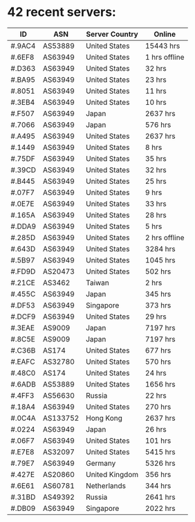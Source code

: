 # 42 recent servers:

| ID | ASN | Server Country | Online |
| ------ | ------ | ------ | ------ |
| #.9AC4 | AS53889 | United States | 15443 hrs |
| #.6EF8 | AS63949 | United States | 1 hrs offline |
| #.D363 | AS63949 | United States | 32 hrs |
| #.BA95 | AS63949 | United States | 23 hrs |
| #.8051 | AS63949 | United States | 11 hrs |
| #.3EB4 | AS63949 | United States | 10 hrs |
| #.F507 | AS63949 | Japan | 2637 hrs |
| #.7066 | AS63949 | Japan | 576 hrs |
| #.A495 | AS63949 | United States | 2637 hrs |
| #.1449 | AS63949 | United States | 8 hrs |
| #.75DF | AS63949 | United States | 35 hrs |
| #.39CD | AS63949 | United States | 32 hrs |
| #.B445 | AS63949 | United States | 25 hrs |
| #.07F7 | AS63949 | United States | 9 hrs |
| #.0E7E | AS63949 | United States | 33 hrs |
| #.165A | AS63949 | United States | 28 hrs |
| #.DDA9 | AS63949 | United States | 5 hrs |
| #.285D | AS63949 | United States | 2 hrs offline |
| #.643D | AS63949 | United States | 3284 hrs |
| #.5B97 | AS63949 | United States | 1045 hrs |
| #.FD9D | AS20473 | United States | 502 hrs |
| #.21CE | AS3462 | Taiwan | 2 hrs |
| #.455C | AS63949 | Japan | 345 hrs |
| #.DF53 | AS63949 | Singapore | 373 hrs |
| #.DCF9 | AS63949 | United States | 29 hrs |
| #.3EAE | AS9009 | Japan | 7197 hrs |
| #.8C5E | AS9009 | Japan | 7197 hrs |
| #.C36B | AS174 | United States | 677 hrs |
| #.EAFC | AS32780 | United States | 570 hrs |
| #.48C0 | AS174 | United States | 24 hrs |
| #.6ADB | AS53889 | United States | 1656 hrs |
| #.4FF3 | AS56630 | Russia | 22 hrs |
| #.18A4 | AS63949 | United States | 270 hrs |
| #.0C4A | AS133752 | Hong Kong | 2637 hrs |
| #.0224 | AS63949 | Japan | 26 hrs |
| #.06F7 | AS63949 | United States | 101 hrs |
| #.E7E8 | AS32097 | United States | 5415 hrs |
| #.79E7 | AS63949 | Germany | 5326 hrs |
| #.427E | AS20860 | United Kingdom | 356 hrs |
| #.6E61 | AS60781 | Netherlands | 344 hrs |
| #.31BD | AS49392 | Russia | 2641 hrs |
| #.DB09 | AS63949 | Singapore | 2022 hrs |

